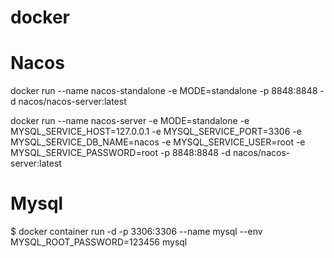 # docker
# Nacos
 docker run --name nacos-standalone -e MODE=standalone -p 8848:8848 -d nacos/nacos-server:latest

 docker run --name nacos-server -e MODE=standalone -e MYSQL_SERVICE_HOST=127.0.0.1 -e MYSQL_SERVICE_PORT=3306 -e MYSQL_SERVICE_DB_NAME=nacos -e MYSQL_SERVICE_USER=root -e MYSQL_SERVICE_PASSWORD=root -p 8848:8848 -d nacos/nacos-server:latest

# Mysql
$ docker container run -d -p 3306:3306 --name mysql --env MYSQL_ROOT_PASSWORD=123456 mysql
